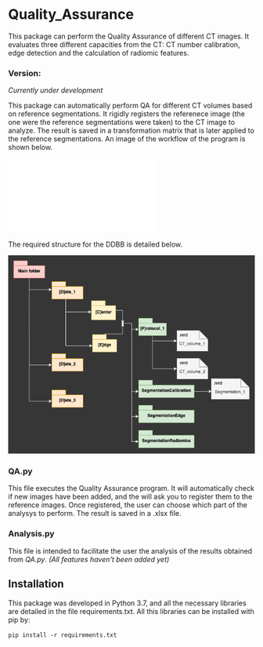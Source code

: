 # Quality_Assurance

This package can perform the Quality Assurance of different CT images. It evaluates three different capacities from the CT: CT number calibration, edge detection and the calculation of radiomic features.

### Version:
_Currently under development_

This package can automatically perform QA for different CT volumes based on reference segmentations. It rigidly registers the referenece image (the one were the reference segmentations were taken) to the CT image to analyze. The result is saved in a transformation matrix that is later applied to the reference segmentations. An image of the workflow of the program is shown below.

![Software workflow](images/workflow.pdf)

The required structure for the DDBB is detailed below.

![DDBB structure](images/ddbb_diagram.png)

### QA.py

This file executes the Quality Assurance program. It will automatically check if new images have been added, and the will ask you to register them to the reference images. Once registered, the user can choose which part of the analysys to perform. The result is saved in a .xlsx file.

### Analysis.py

This file is intended to facilitate the user the analysis of the results obtained from _QA.py_. _(All features haven't been added yet)_

## Installation

This package was developed in Python 3.7, and all the necessary libraries are detailed in the file requirements.txt. All this libraries can be installed with pip by:

```
pip install -r requirements.txt
``` 
